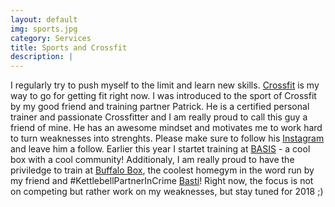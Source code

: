 ```yaml
---
layout: default
img: sports.jpg
category: Services
title: Sports and Crossfit 
description: |
---
```

I regularly try to push myself to the limit and learn new skills. [Crossfit](https://crossfit.com/ "Crossfit") is my way to go for getting fit right now. I was introduced to the sport of Crossfit by my good friend and training partner Patrick. He is a certified personal trainer and passionate Crossfitter and I am really proud to call this guy a friend of mine. He has an awesome mindset and motivates me to work hard to turn weaknesses into strenghts. Please make sure to follow his [Instagram](https://www.instagram.com/pattreiber/ "Patrick Treiber") and leave him a follow. Earlier this year I startet training at [BASIS](http://basis-karlsruhe.de/ "BASIS Karlsruhe") - a cool box with a cool community! Additionaly, I am really proud to have the priviledge to train at [Buffalo Box](http://www.buffalobox.de/ "Buffalo Box Ettlingen"), the coolest homegym in the word run by my friend and #KettlebellPartnerInCrime [Basti](https://www.instagram.com/buffalobasti/ "Basti Siebenbürger")! Right now, the focus is not on competing but rather work on my weaknesses, but stay tuned for 2018 ;)

